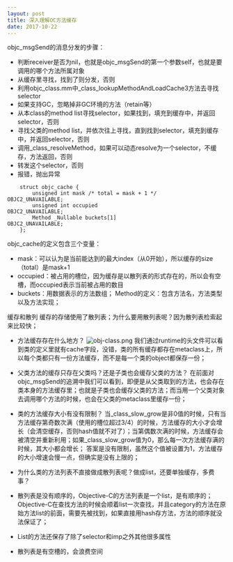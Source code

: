 ```yaml
---
layout: post
title: 深入理解OC方法缓存
date: 2017-10-22
---
```


objc_msgSend的消息分发的步骤：
* 判断receiver是否为nil，也就是objc_msgSend的第一个参数self，也就是要调用的哪个方法所属对象
* 从缓存里寻找，找到了则分发，否则
* 利用objc_class.mm中_class_lookupMethodAndLoadCache3方法去寻找selector
* 如果支持GC，忽略掉非GC环境的方法（retain等）
* 从本class的method list寻找selector，如果找到，填充到缓存中，并返回selector，否则
* 寻找父类的method list，并依次往上寻找，直到找到selector，填充到缓存中，并返回selector，否则
* 调用_class_resolveMethod，如果可以动态resolve为一个selector，不缓存，方法返回，否则
* 转发这个selector，否则
* 报错，抛出异常
```
    struct objc_cache {
        unsigned int mask /* total = mask + 1 */                 OBJC2_UNAVAILABLE;
        unsigned int occupied                                    OBJC2_UNAVAILABLE;
        Method _Nullable buckets[1]                              OBJC2_UNAVAILABLE;
    };
```
objc_cache的定义包含三个变量：
* mask：可以认为是当前能达到的最大index（从0开始），所以缓存的size（total）是mask+1
* occupied：被占用的槽位，因为缓存是以散列表的形式存在的，所以会有空槽，而occupied表示当前被占用的数目
* buckets：用数据表示的方法数组；
Method的定义：包含方法名，方法类型以及方法实现；

缓存和散列
缓存的存储使用了散列表；为什么要用散列表呢？因为散列表检索起来比较快；

* 方法缓存存在什么地方？
![obj-class.png](https://upload-images.jianshu.io/upload_images/1867963-4d3612e21ec26762.png?imageMogr2/auto-orient/strip%7CimageView2/2/w/1240)
我们通过runtime的头文件可以看到类的定义里就有cache字段，没错，类的所有缓存都存在metaclass上，所以每个类都只有一份方法缓存，而不是每一个类的object都保存一份；

* 父类方法的缓存只存在父类吗？还是子类也会缓存父类的方法？
在前面对objc_msgSend的追溯中我们可以看到，即便是从父类取到的方法，也会存在类本身的方法缓存里；也就是子类也会缓存父类的方法；而当用一个父类对象去调用哪个方法的时候，也会在父类的metaclass里缓存一份；

* 类的方法缓存大小有没有限制？
当_class_slow_grow是非0值的时候，只有当方法缓存第奇数次满（使用的槽位超过3/4）的时候，方法缓存的大小才会增长（会清空缓存，否则hash值就不对了）；当第偶数次满的时候，方法缓存会被清空并重新利用；如果_class_slow_grow值为0，那么每一次方法缓存满的时候，其大小都会增长；
答案是没有限制，虽然这个值被设置为1，方法缓存的大小增速会慢一点，但确实是没有上限的；

* 为什么类的方法列表不直接做成散列表呢？做成list，还要单独缓存，多费事？
* 散列表是没有顺序的，Objective-C的方法列表是一个list，是有顺序的；Objective-C在查找方法的时候会顺着list一次查找，并且category的方法在原始方法list的前面，需要先被找到，如果直接用hash存方法，方法的顺序就没法保证了；
* List的方法还保存了除了selector和imp之外其他很多属性
* 散列表是有空槽的，会浪费空间
